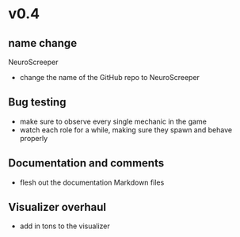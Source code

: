 # v0.4

## name change
NeuroScreeper
- change the name of the GitHub repo to NeuroScreeper

## Bug testing
- make sure to observe every single mechanic in the game
- watch each role for a while, making sure they spawn and behave properly

## Documentation and comments
- flesh out the documentation Markdown files

## Visualizer overhaul
- add in tons to the visualizer